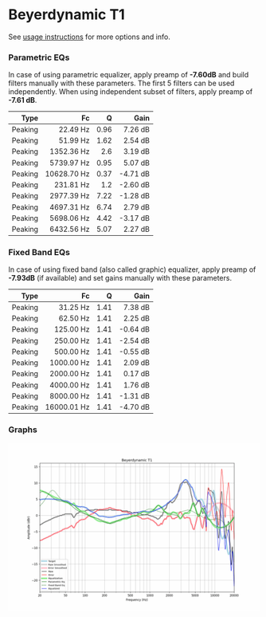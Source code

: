 # Beyerdynamic T1
See [usage instructions](https://github.com/jaakkopasanen/AutoEq#usage) for more options and info.

### Parametric EQs
In case of using parametric equalizer, apply preamp of **-7.60dB** and build filters manually
with these parameters. The first 5 filters can be used independently.
When using independent subset of filters, apply preamp of **-7.61 dB**.

| Type    | Fc          |    Q | Gain     |
|--------:|------------:|-----:|---------:|
| Peaking | 22.49 Hz    | 0.96 | 7.26 dB  |
| Peaking | 51.99 Hz    | 1.62 | 2.54 dB  |
| Peaking | 1352.36 Hz  | 2.6  | 3.19 dB  |
| Peaking | 5739.97 Hz  | 0.95 | 5.07 dB  |
| Peaking | 10628.70 Hz | 0.37 | -4.71 dB |
| Peaking | 231.81 Hz   | 1.2  | -2.60 dB |
| Peaking | 2977.39 Hz  | 7.22 | -1.28 dB |
| Peaking | 4697.31 Hz  | 6.74 | 2.79 dB  |
| Peaking | 5698.06 Hz  | 4.42 | -3.17 dB |
| Peaking | 6432.56 Hz  | 5.07 | 2.27 dB  |

### Fixed Band EQs
In case of using fixed band (also called graphic) equalizer, apply preamp of **-7.93dB**
(if available) and set gains manually with these parameters.

| Type    | Fc          |    Q | Gain     |
|--------:|------------:|-----:|---------:|
| Peaking | 31.25 Hz    | 1.41 | 7.38 dB  |
| Peaking | 62.50 Hz    | 1.41 | 2.25 dB  |
| Peaking | 125.00 Hz   | 1.41 | -0.64 dB |
| Peaking | 250.00 Hz   | 1.41 | -2.54 dB |
| Peaking | 500.00 Hz   | 1.41 | -0.55 dB |
| Peaking | 1000.00 Hz  | 1.41 | 2.09 dB  |
| Peaking | 2000.00 Hz  | 1.41 | 0.17 dB  |
| Peaking | 4000.00 Hz  | 1.41 | 1.76 dB  |
| Peaking | 8000.00 Hz  | 1.41 | -1.31 dB |
| Peaking | 16000.01 Hz | 1.41 | -4.70 dB |

### Graphs
![](./Beyerdynamic%20T1.png)